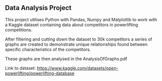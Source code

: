 ## Data Analysis Project

This project utilises Python with Pandas, Numpy and Matplotlib to work with a Kaggle dataset containing data about competitors in powerlifting competitions.

After filtering and cutting down the dataset to 30k competitors a series of graphs are created to demonstrate unique
relationships found between specific characteristics of the competitors.

These graphs are then analysed in the AnalysisOfGraphs.pdf

Link to dataset: https://www.kaggle.com/datasets/open-powerlifting/powerlifting-database
